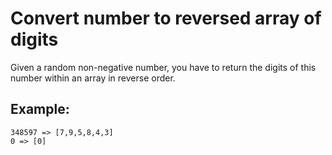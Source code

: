 # Convert number to reversed array of digits

Given a random non-negative number, you have to return the digits of this number within an array in reverse order.

## Example:

```
348597 => [7,9,5,8,4,3]
0 => [0]
```